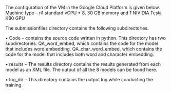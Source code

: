 
The configuration of the VM in the Google Cloud Platform is given below.
Machine type – n1 standard vCPU * 8, 30 GB memory and 1 NIVIDIA Tesla K80 GPU

The submissionfiles directory contains the following subdirectories.

•	Code – contains the source code written in python. This directory has two subdirectories. QA_word_embed, which contains the code for the model that includes word embedding. QA_char_word_embed, which contains the code for the model that includes both word and character embedding. 

•	results – The results directory contains the results generated from each model as an XML file. The output of all the 8 models can be found here. 

•	log_dir – This directory contains the output log while conducting the training.

